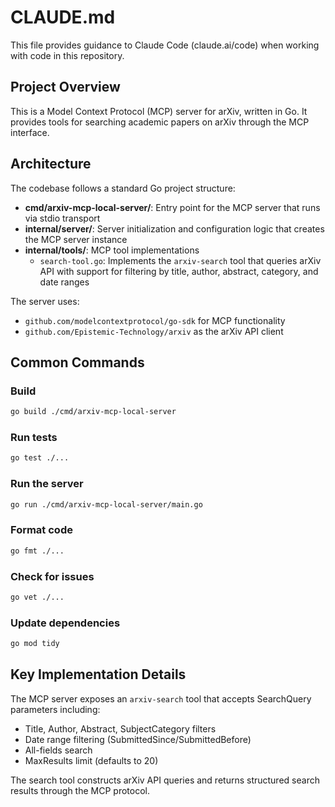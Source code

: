 # CLAUDE.md

This file provides guidance to Claude Code (claude.ai/code) when working with code in this repository.

## Project Overview

This is a Model Context Protocol (MCP) server for arXiv, written in Go. It provides tools for searching academic papers on arXiv through the MCP interface.

## Architecture

The codebase follows a standard Go project structure:

- **cmd/arxiv-mcp-local-server/**: Entry point for the MCP server that runs via stdio transport
- **internal/server/**: Server initialization and configuration logic that creates the MCP server instance
- **internal/tools/**: MCP tool implementations
  - `search-tool.go`: Implements the `arxiv-search` tool that queries arXiv API with support for filtering by title, author, abstract, category, and date ranges

The server uses:
- `github.com/modelcontextprotocol/go-sdk` for MCP functionality
- `github.com/Epistemic-Technology/arxiv` as the arXiv API client

## Common Commands

### Build
```bash
go build ./cmd/arxiv-mcp-local-server
```

### Run tests
```bash
go test ./...
```

### Run the server
```bash
go run ./cmd/arxiv-mcp-local-server/main.go
```

### Format code
```bash
go fmt ./...
```

### Check for issues
```bash
go vet ./...
```

### Update dependencies
```bash
go mod tidy
```

## Key Implementation Details

The MCP server exposes an `arxiv-search` tool that accepts SearchQuery parameters including:
- Title, Author, Abstract, SubjectCategory filters
- Date range filtering (SubmittedSince/SubmittedBefore)
- All-fields search
- MaxResults limit (defaults to 20)

The search tool constructs arXiv API queries and returns structured search results through the MCP protocol.